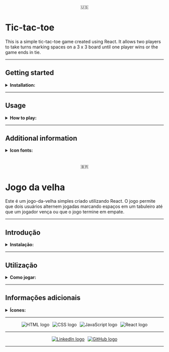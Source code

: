 <div style="text-align: center">🇺🇸</div>
<h1>Tic-tac-toe</h1>

<p>This is a simple tic-tac-toe game created using React. It allows two players to take turns marking spaces on a 3 x 3 board until one player wins or the game ends in tie.</p>

<hr>

<h2>Getting started</h2>
<details>
<summary><b>Installation:</b></summary>
<p>To run this app, make sure you have Node.js installed on your computer and then follow the following instructions.</p>

1. Clone the repository or download the zip file.

2. Open the terminal and navigate to the project directory.

3. Run `npm install` to install the dependencies.

4. Run `npm start` to start the app in your browser at `http://localhost:3000/`
</details>

<hr>

<h2>Usage</h2>
<details>
<summary><b>How to play:</b></summary>
<p>To start playing, the first player should click an empty space on the board to mark it with their symbol <b>(O)</b> and the players take turns until one player gets three spaces in a row, or all spaces on the board are filled, resulting in a tie.</p>
</details>

<hr>

<h2>Additional information</h2>
<details>
<summary><b>Icon fonts:</b></summary>
<ul>
  <li><a href="https://icons8.com/icon/7Z7BISZ1HcP1/tic-tac-toe">FavIcon</a></li>
  <li><a href="https://www.pngwing.com/en/free-png-kbndf">Player symbols</a></li>
</ul>
</details>

<br>
<br>

<div style="text-align: center">🇧🇷</div>
<h1>Jogo da velha</h1>
<p>Este é um jogo-da-velha simples criado utilizando React. O jogo permite que dois usuários alternem jogadas marcando espaços em um tabuleiro até que um jogador vença ou que o jogo termine em empate.</p>

<hr>

<h2>Introdução</h2>
<details>
<summary><b>Instalação:</b></summary>
<p>Para instalar esta aplicação, tenha o Node.js instalado no seu computador e então siga as instruções a seguir.</p>

1. Clone o repositório ou faça o <i>download</i> do arquivo zip.

2. Abra o terinal e navegue até o diretório do projeto.

3. Execute o comando `npm install` para instalar as dependências.

4. Execute o comando `npm start` para iniciar a aplicação no seu navegador em `http://localhost:3000/`
</details>

<hr>

<h2>Utilização</h2>
<details>
<summary><b>Como jogar:</b></summary>
<p>Para começar a jogar, o primeiro jogador deve clicar em um espaço vazio no tabuleiro mara marcá-lo com seu símbolo <b>(O)</b> e então os jogadores alternam a vez até que um jogador preencha três espaços em sequência ou todos os espaços do tabuleiro estejam preenchidos, resultando em um empate.</p>
</details>

<hr>

<h2>Informações adicionais</h2>
<details>
<summary><b>Ícones:</b></summary>
<ul>
  <li><a href="https://icons8.com/icon/7Z7BISZ1HcP1/tic-tac-toe">FavIcon</a></li>
  <li><a href="https://www.pngwing.com/en/free-png-kbndf">Símbolos dos jogadores</a></li>
</ul>
</details>

<hr>

<div style="display:flex; gap: 10px; justify-content:center">
  <img src="https://img.shields.io/badge/HTML5-E34F26?style=for-the-badge&logo=html5&logoColor=white" alt="HTML logo">
  <img src="https://img.shields.io/badge/CSS3-1572B6?style=for-the-badge&logo=css3&logoColor=white" alt="CSS logo">
  <img src="https://img.shields.io/badge/JavaScript-323330?style=for-the-badge&logo=javascript&logoColor=F7DF1E" alt="JavaScript logo">
  <img src="https://img.shields.io/badge/React-20232A?style=for-the-badge&logo=react&logoColor=61DAFB" alt="React logo">
</div>

<hr>

<div style="display:flex; gap: 10px; justify-content:center">
  <a href=https://www.linkedin.com/in/bshiromoto>
    <img src="https://img.shields.io/badge/LinkedIn-0077B5?style=for-the-badge&logo=linkedin&logoColor=white" alt="LinkedIn logo">
  </a>
  <a href=https://github.com/biancashiromoto>
    <img src="https://img.shields.io/badge/GitHub-100000?style=for-the-badge&logo=github&logoColor=white" alt="GitHub logo">
  </a>
</div>

<hr>